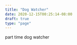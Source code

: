 ```yaml
---
title: "Dog Watcher"
date: 2020-12-15T00:25:14-08:00
draft: true
type: "page"
---
```


part time dog watcher